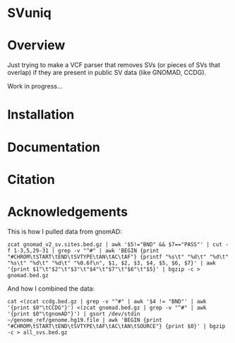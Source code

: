 SVuniq
=============================================================================

Overview
========
Just trying to make a VCF parser that removes SVs (or pieces of SVs that overlap)
if they are present in public SV data (like GNOMAD, CCDG).

Work in progress...

Installation
============

Documentation
================

Citation
================

Acknowledgements
================

This is how I pulled data from gnomAD:

```
zcat gnomad_v2_sv.sites.bed.gz | awk '$5!="BND" && $7=="PASS"' | cut -f 1-3,5,29-31 | grep -v "^#" | awk 'BEGIN {print "#CHROM\tSTART\tEND\tSVTYPE\tAN\tAC\tAF"} {printf "%s\t" "%d\t" "%d\t" "%s\t" "%d\t" "%d\t" "%0.6f\n", $1, $2, $3, $4, $5, $6, $7}' | awk '{print $1"\t"$2"\t"$3"\t"$4"\t"$7"\t"$6"\t"$5}' | bgzip -c > gnomad.bed.gz
```

And how I combined the data:

```
cat <(zcat ccdg.bed.gz | grep -v "^#" | awk '$4 != "BND"' | awk '{print $0"\tCCDG"}') <(zcat gnomad.bed.gz | grep -v "^#" | awk '{print $0"\tgnomAD"}') | gsort /dev/stdin ~/genome_ref/genome.hg19.file | awk 'BEGIN {print "#CHROM\tSTART\tEND\tSVTYPE\tAF\tAC\tAN\tSOURCE"} {print $0}' | bgzip -c > all_svs.bed.gz
```
